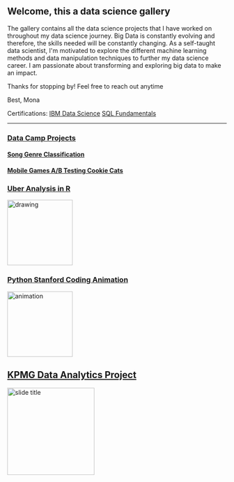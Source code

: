 ## Welcome, this a data science gallery 

The gallery contains all the data science projects that I have worked on throughout my data science journey. Big Data is constantly evolving and therefore, the skills needed will be constantly changing. As a self-taught data scientist, I'm motivated to explore the different machine learning methods and data manipulation techniques to further my data science career. I am passionate about transforming and exploring big data to make an impact. 

Thanks for stopping by! Feel free to reach out anytime

Best, 
Mona

Certifications: 
[IBM Data Science](https://www.coursera.org/account/accomplishments/specialization/certificate/X44BRZTZFNH4) 
[SQL Fundamentals ](https://www.datacamp.com/statement-of-accomplishment/track/ebdb9e5572daecc628c1767408ffed4a52c8e4c2)
__________________________________________________________

### [Data Camp Projects](https://github.com/itsmonawbu/datacamp_projects)
#### [Song Genre Classification](https://github.com/itsmonawbu/datacamp_projects/blob/main/Song%20Genres%20Project.ipynb)
#### [Mobile Games A/B Testing Cookie Cats](https://github.com/itsmonawbu/datacamp_projects/blob/main/ab%20testing%20Cookie%20Cats.ipynb)

### [Uber Analysis in R](https://github.com/itsmonawbu/Uber-Analysis-in-R/blob/main/Uber%20Raw%20Data%20Analysis%202014.ipynb)

<img src="https://drive.google.com/uc?export=view&id=1U8PjbGBG8zzJNEo4-lLrmJ9oeceY8RPb" alt="drawing" width="150"/>

### [Python Stanford Coding Animation](https://github.com/itsmonawbu/codinganimation/blob/master/project.py)

[<img src="https://drive.google.com/uc?export=view&id=1q17L-rqNPPjsTnKUV91qGKWf5yFz7Vc9" alt="animation" width="150"/>](https://compedu.stanford.edu/codeinplace/public/projects/1139.html)

## [KPMG Data Analytics Project](https://docs.google.com/presentation/d/1VJ6BeAgFmF_cvkUJNkvi1_0NlNd0LoXw/edit?usp=sharing&ouid=106918213384191284788&rtpof=true&sd=true)

[<img src="https://drive.google.com/uc?export=view&id=14bNiRl06eaImNe1UUH9XCYkbYtWAR7Dc" alt="slide title" width="200"/>](https://docs.google.com/presentation/d/1VJ6BeAgFmF_cvkUJNkvi1_0NlNd0LoXw/edit?usp=sharing&ouid=106918213384191284788&rtpof=true&sd=true)
